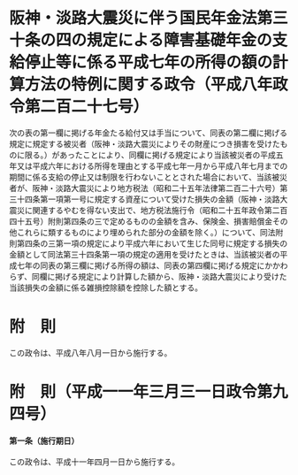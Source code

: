 # 阪神・淡路大震災に伴う国民年金法第三十条の四の規定による障害基礎年金の支給停止等に係る平成七年の所得の額の計算方法の特例に関する政令（平成八年政令第二百二十七号）
次の表の第一欄に掲げる年金たる給付又は手当について、同表の第二欄に掲げる規定に規定する被災者（阪神・淡路大震災によりその財産につき損害を受けたものに限る。）があったことにより、同欄に掲げる規定により当該被災者の平成五年又は平成六年における所得を理由とする平成七年一月から平成八年七月までの期間に係る支給の停止又は制限を行わないこととされた場合において、当該被災者が、阪神・淡路大震災により地方税法（昭和二十五年法律第二百二十六号）第三十四条第一項第一号に規定する資産について受けた損失の金額（阪神・淡路大震災に関連するやむを得ない支出で、地方税法施行令（昭和二十五年政令第二百四十五号）附則第四条の三で定めるものの金額を含み、保険金、損害賠償金その他これらに類するものにより埋められた部分の金額を除く。）について、同法附則第四条の三第一項の規定により平成六年において生じた同号に規定する損失の金額として同法第三十四条第一項の規定の適用を受けたときは、当該被災者の平成七年の同表の第三欄に掲げる所得の額は、同表の第四欄に掲げる規定にかかわらず、同欄に掲げる規定により計算した額から、阪神・淡路大震災により受けた当該損失の金額に係る雑損控除額を控除した額とする。
# 附　則
この政令は、平成八年八月一日から施行する。
# 附　則（平成一一年三月三一日政令第九四号）
#### 第一条（施行期日）
この政令は、平成十一年四月一日から施行する。
